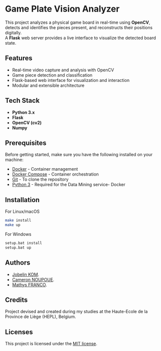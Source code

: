 # Game Plate Vision Analyzer

This project analyzes a physical game board in real-time using **OpenCV**, detects and identifies the pieces present, and reconstructs their positions digitally.  
A **Flask** web server provides a live interface to visualize the detected board state.

## Features
- Real-time video capture and analysis with OpenCV  
- Game piece detection and classification  
- Flask-based web interface for visualization and interaction  
- Modular and extensible architecture  

## Tech Stack
- **Python 3.x**
- **Flask**
- **OpenCV (cv2)**
- **Numpy**

## Prerequisites

Before getting started, make sure you have the following installed on your machine:

- [Docker](https://www.docker.com/products/docker-desktop) - Container management
- [Docker Compose](https://docs.docker.com/compose/) - Container orchestration
- [Git](https://git-scm.com/) - To clone the repository
- [Python 3](https://www.python.org/) - Required for the Data Mining service- Docker

## Installation

For Linux/macOS

```bash
make install
make up
```

For Windows

```bash
setup.bat install
setup.bat up
``` 

## Authors

- [Jobelin KOM](https://linkedin.com/in/jobelin-kom/).
- [Cameron NOUPOUE](https://linkedin.com/in/cnoupoue/).
- [Mathys FRANCO](https://www.linkedin.com/in/mathys-franco/).

## Credits 

Project devised and created during my studies at the Haute-Ecole de la Province de Liège (HEPL), Belgium.

## Licenses

This project is licensed under the [MIT license](https://mit-license.org/).
